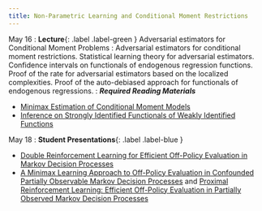 ```yaml
---
title: Non-Parametric Learning and Conditional Moment Restrictions
---
```


May 16
: **Lecture**{: .label .label-green } Adversarial estimators for Conditional Moment Problems
: Adversarial estimators for conditional moment restrictions. Statistical learning theory for adversarial estimators. Confidence intervals on functionals of endogenous regression functions. Proof of the rate for adversarial estimators based on the localized complexities. Proof of the auto-debiased approach for functionals of endogenous regressions.
: ***Required Reading Materials***
- [Minimax Estimation of Conditional Moment Models](https://arxiv.org/abs/2006.07201)
- [Inference on Strongly Identified Functionals of Weakly Identified Functions](https://arxiv.org/abs/2208.08291)


May 18
: **Student Presentations**{: .label .label-blue } 
- [Double Reinforcement Learning for Efficient Off-Policy Evaluation in Markov Decision Processes](https://jmlr.org/papers/volume21/19-827/19-827.pdf)
- [A Minimax Learning Approach to Off-Policy Evaluation in Confounded Partially Observable Markov Decision Processes](https://arxiv.org/abs/2111.06784) and [Proximal Reinforcement Learning: Efficient Off-Policy Evaluation in Partially Observed Markov Decision Processes](https://arxiv.org/abs/2110.15332)
